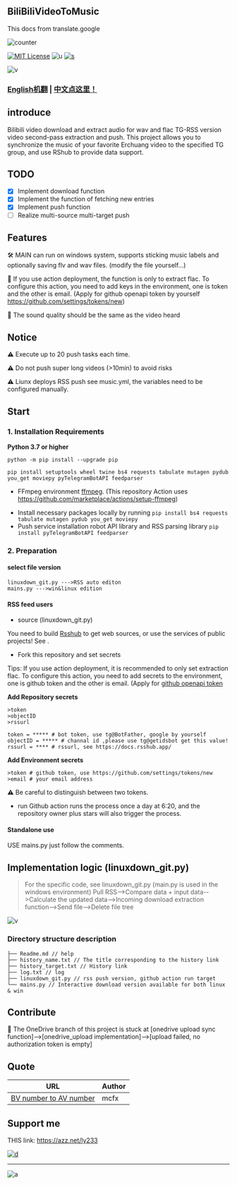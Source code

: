 ## BiliBiliVideoToMusic

This docs from translate.google


![counter](https://count.getloli.com/get/@sudoskys-github-BiliBiliVideoToMusic?theme=moebooru)

[![MIT License](https://img.shields.io/badge/LICENSE-MIT-ff69b4)](http://choosealicense.com/licenses/mit/) ![u](https://img.shields.io/badge/USE-python-green) [![s](https://img.shields.io/badge/Sponsor-Alipay-ff69b4)](https://azz.net/ly233)

![v](https://img.shields.io/badge/Version-220116-9cf)

### [English机翻](README.md) | [中文点这里！](README-CN.md)

## introduce

Bilibili video download and extract audio for wav and flac TG-RSS version video second-pass extraction and push.
This project allows you to synchronize the music of your favorite Erchuang video to the specified TG group, and use RShub to provide data support.


## TODO
- [x] Implement download function
- [x] Implement the function of fetching new entries
- [x] Implement push function
- [ ] Realize multi-source multi-target push

## Features
🛠 MAIN can run on windows system, supports sticking music labels and optionally saving flv and wav files. (modify the file yourself...)

🚧 If you use action deployment, the function is only to extract flac. To configure this action, you need to add keys in the environment, one is token and the other is email. (Apply for github openapi token by yourself https://github.com/settings/tokens/new)

🎤 The sound quality should be the same as the video heard

## Notice
⚠ Execute up to 20 push tasks each time.

⚠ Do not push super long videos (>10min) to avoid risks

⚠ Liunx deploys RSS push see music.yml, the variables need to be configured manually.

## Start
### 1. Installation Requirements

 **Python 3.7 or higher**
````
python -m pip install --upgrade pip

pip install setuptools wheel twine bs4 requests tabulate mutagen pydub you_get moviepy pyTelegramBotAPI feedparser
````
- FFmpeg environment [ffmpeg](https://ffmpeg.org/download.html#get-packages).
(This repository Action uses https://github.com/marketplace/actions/setup-ffmpeg)
* Install necessary packages locally by running `pip install bs4 requests tabulate mutagen pydub you_get moviepy`
* Push service installation robot API library and RSS parsing library `pip install pyTelegramBotAPI feedparser`

### 2. Preparation

#### select file version
````
linuxdown_git.py --->RSS auto editon
mains.py --->win&linux edition
````

#### RSS feed users
* source (linuxdown_git.py)

You need to build [Rsshub](https://docs.rsshub.app/) to get web sources, or use the services of public projects! See .

* Fork this repository and set secrets

Tips: If you use action deployment, it is recommended to only set extraction flac.
To configure this action, you need to add secrets to the environment, one is github token and the other is email. (Apply for [github openapi token](https://github.com/settings/tokens/new)

**Add Repository secrets**
````
>token
>objectID
>rssurl
````
````
token = ***** # bot token, use tg@BotFather, google by yourself
objectID = ***** # channal id ,please use tg@getidsbot get this value!
rssurl = **** # rssurl, see https://docs.rsshub.app/
````

**Add Environment secrets**
````
>token # github token, use https://github.com/settings/tokens/new
>email # your email address
````

⚠ Be careful to distinguish between two tokens.

* run
Github action runs the process once a day at 6:20, and the repository owner plus stars will also trigger the process.

#### Standalone use
USE mains.py just follow the comments.


## Implementation logic (linuxdown_git.py)

> For the specific code, see linuxdown_git.py (main.py is used in the windows environment)
Pull RSS-->Compare data + input data-->Calculate the updated data-->Incoming download extraction function-->Send file-->Delete file tree


![v](https://github.com/sudoskys/BiliBiliVideoToMusic/raw/main/docs/workflow.png)



### Directory structure description
````
├── Readme.md // help
├── history_name.txt // The title corresponding to the history link
├── history_target.txt // History link
├── log.txt // log
├── linuxdown_git.py // rss push version, github action run target
└── mains.py // Interactive download version available for both linux & win
````

## Contribute
🚧 The OneDrive branch of this project is stuck at [onedrive upload sync function]-->[onedrive_upload implementation]-->[upload failed, no authorization token is empty]


## Quote

| URL | Author |
| --- | ------------- |
| [BV number to AV number](https://www.zhihu.com/question/381784377/answer/1099438784) | mcfx |


## Support me

THIS link: https://azz.net/ly233

[![d](https://img.shields.io/badge/Sponsor-me-ff69b4)](https://azz.net/ly233)







------------------------------

![a](https://tva1.sinaimg.cn/large/87c01ec7gy1fsnqqlbdzjj21kw0w07is.jpg)
